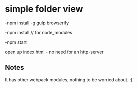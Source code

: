 # simple folder view

-npm install -g gulp browserify

-npm install // for node_modules

-npm start

open up index.html  - no need for an http-server


Notes
----
It has other webpack modules, nothing to be worried about. :)
